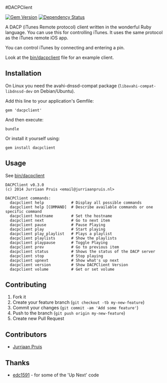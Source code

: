 #DACPClient

[![Gem Version](https://badge.fury.io/rb/dacpclient.png)](http://badge.fury.io/rb/dacpclient) [![Dependency Status](https://gemnasium.com/jurriaan/ruby-dacpclient.png)](https://gemnasium.com/jurriaan/ruby-dacpclient)

A DACP (iTunes Remote protocol) client written in the wonderful Ruby language.
You can use this for controlling iTunes. It uses the same protocol as the iTunes remote iOS app.

You can control iTunes by connecting and entering a pin. 

Look at the [bin/dacpclient](https://github.com/jurriaan/ruby-dacpclient/blob/master/bin/dacpclient) file for an example client.

## Installation

On Linux you need the avahi-dnssd-compat package (`libavahi-compat-libdnssd-dev` on Debian/Ubuntu).

Add this line to your application's Gemfile:

    gem 'dacpclient'

And then execute:

    bundle

Or install it yourself using:

    gem install dacpclient

## Usage

See [bin/dacpclient](https://github.com/jurriaan/ruby-dacpclient/blob/master/bin/dacpclient)

    DACPClient v0.3.0
    (c) 2014 Jurriaan Pruis <email@jurriaanpruis.nl>

    DACPClient commands:
      dacpclient help            # Display all possible commands
      dacpclient help [COMMAND]  # Describe available commands or one specific command
      dacpclient hostname        # Set the hostname
      dacpclient next            # Go to next item
      dacpclient pause           # Pause Playing
      dacpclient play            # Start playing
      dacpclient play_playlist   # Plays a playlist
      dacpclient playlists       # Show the playlists
      dacpclient playpause       # Toggle Playing
      dacpclient prev            # Go to previous item
      dacpclient status          # Shows the status of the DACP server
      dacpclient stop            # Stop playing
      dacpclient upnext          # Show what's up next
      dacpclient version         # Show DACPClient Version
      dacpclient volume          # Get or set volume

## Contributing

1. Fork it
2. Create your feature branch (`git checkout -tb my-new-feature`)
3. Commit your changes (`git commit -am 'Add some feature'`)
4. Push to the branch (`git push origin my-new-feature`)
5. Create new Pull Request

## Contributors

- [Jurriaan Pruis](https://github.com/jurriaan)

## Thanks

- [edc1591](https://github.com/edc1591) - for some of the 'Up Next' code